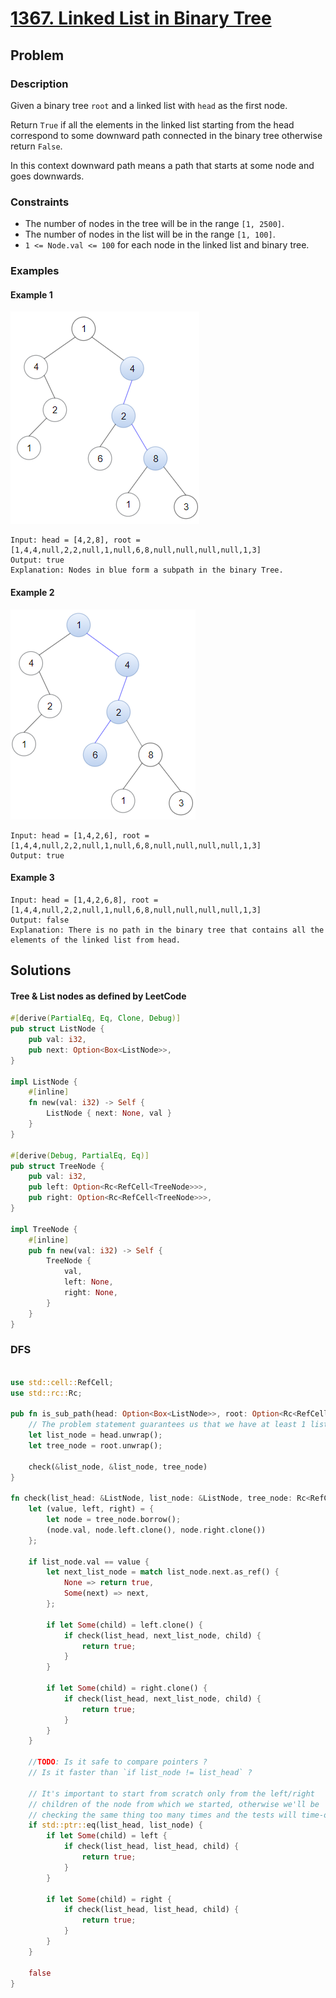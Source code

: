 # [1367. Linked List in Binary Tree](https://leetcode.com/problems/linked-list-in-binary-tree/)

## Problem

### Description

Given a binary tree `root` and a linked list with `head` as the first node.

Return `True` if all the elements in the linked list starting from the head
correspond to some downward path connected in the binary tree otherwise
return `False`.

In this context downward path means a path that starts at some node and goes
downwards.

### Constraints

* The number of nodes in the tree will be in the range `[1, 2500]`.
* The number of nodes in the list will be in the range `[1, 100]`.
* `1 <= Node.val <= 100` for each node in the linked list and binary tree.

### Examples

#### Example 1

![image](resources/1367/ex1.png)

```text
Input: head = [4,2,8], root = [1,4,4,null,2,2,null,1,null,6,8,null,null,null,null,1,3]
Output: true
Explanation: Nodes in blue form a subpath in the binary Tree.  
```

#### Example 2

![image](resources/1367/ex2.png)

```text
Input: head = [1,4,2,6], root = [1,4,4,null,2,2,null,1,null,6,8,null,null,null,null,1,3]
Output: true
```

#### Example 3

```text
Input: head = [1,4,2,6,8], root = [1,4,4,null,2,2,null,1,null,6,8,null,null,null,null,1,3]
Output: false
Explanation: There is no path in the binary tree that contains all the elements of the linked list from head.
```

## Solutions

#### Tree & List nodes as defined by LeetCode

```rust
#[derive(PartialEq, Eq, Clone, Debug)]
pub struct ListNode {
    pub val: i32,
    pub next: Option<Box<ListNode>>,
}

impl ListNode {
    #[inline]
    fn new(val: i32) -> Self {
        ListNode { next: None, val }
    }
}

#[derive(Debug, PartialEq, Eq)]
pub struct TreeNode {
    pub val: i32,
    pub left: Option<Rc<RefCell<TreeNode>>>,
    pub right: Option<Rc<RefCell<TreeNode>>>,
}

impl TreeNode {
    #[inline]
    pub fn new(val: i32) -> Self {
        TreeNode {
            val,
            left: None,
            right: None,
        }
    }
}
```

### DFS

```rust

use std::cell::RefCell;
use std::rc::Rc;

pub fn is_sub_path(head: Option<Box<ListNode>>, root: Option<Rc<RefCell<TreeNode>>>) -> bool {
    // The problem statement guarantees us that we have at least 1 list & 1 tree nodes
    let list_node = head.unwrap();
    let tree_node = root.unwrap();

    check(&list_node, &list_node, tree_node)
}

fn check(list_head: &ListNode, list_node: &ListNode, tree_node: Rc<RefCell<TreeNode>>) -> bool {
    let (value, left, right) = {
        let node = tree_node.borrow();
        (node.val, node.left.clone(), node.right.clone())
    };

    if list_node.val == value {
        let next_list_node = match list_node.next.as_ref() {
            None => return true,
            Some(next) => next,
        };

        if let Some(child) = left.clone() {
            if check(list_head, next_list_node, child) {
                return true;
            }
        }

        if let Some(child) = right.clone() {
            if check(list_head, next_list_node, child) {
                return true;
            }
        }
    }

    //TODO: Is it safe to compare pointers ?
    // Is it faster than `if list_node != list_head` ?

    // It's important to start from scratch only from the left/right 
    // children of the node from which we started, otherwise we'll be
    // checking the same thing too many times and the tests will time-out.
    if std::ptr::eq(list_head, list_node) {
        if let Some(child) = left {
            if check(list_head, list_head, child) {
                return true;
            }
        }

        if let Some(child) = right {
            if check(list_head, list_head, child) {
                return true;
            }
        }
    }

    false
}
```